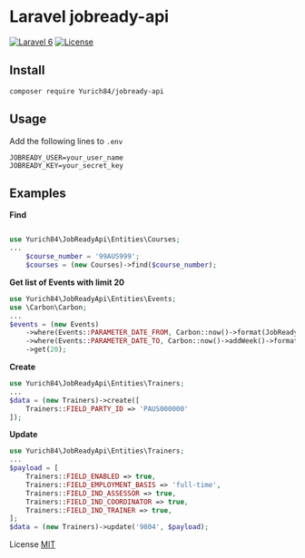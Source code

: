 Laravel jobready-api
=================
[![Laravel 6](https://img.shields.io/badge/Laravel-6-orange.svg?style=flat-square)](http://laravel.com)
[![License](http://img.shields.io/badge/license-MIT-brightgreen.svg?style=flat-square)](https://tldrlegal.com/license/mit-license)

  
Install
------------------

```
composer require Yurich84/jobready-api
```


Usage
-------------

Add the following lines to `.env`
```
JOBREADY_USER=your_user_name
JOBREADY_KEY=your_secret_key
```

Examples
-------------
**Find**

```php

use Yurich84\JobReadyApi\Entities\Courses;
...
    $course_number = '99AUS999';
    $courses = (new Courses)->find($course_number);
```


**Get list of Events with limit 20**

```php
use Yurich84\JobReadyApi\Entities\Events;
use \Carbon\Carbon;
...
$events = (new Events)
    ->where(Events::PARAMETER_DATE_FROM, Carbon::now()->format(JobReady::DATE_FORMAT))
    ->where(Events::PARAMETER_DATE_TO, Carbon::now()->addWeek()->format(JobReady::DATE_FORMAT))
    ->get(20);
```

**Create**

```php
use Yurich84\JobReadyApi\Entities\Trainers;
...
$data = (new Trainers)->create([
    Trainers::FIELD_PARTY_ID => 'PAUS000000'
]);
```

**Update**

```php
use Yurich84\JobReadyApi\Entities\Trainers;
...
$payload = [
    Trainers::FIELD_ENABLED => true,
    Trainers::FIELD_EMPLOYMENT_BASIS => 'full-time',
    Trainers::FIELD_IND_ASSESSOR => true,
    Trainers::FIELD_IND_COORDINATOR => true,
    Trainers::FIELD_IND_TRAINER => true,
];
$data = (new Trainers)->update('9804', $payload);    
```

License
[MIT](https://raw.github.com/bigperson/laravel-vk-geo/master/LICENSE)
